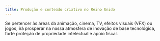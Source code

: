 ```yaml
---
title: Produção e conteúdo criativo no Reino Unido
---
```


Se pertencer às áreas da animação, cinema, TV, efeitos visuais (VFX) ou jogos, irá prosperar na nossa atmosfera de inovação de base tecnológica, forte proteção de propriedade intelectual e apoio fiscal.
